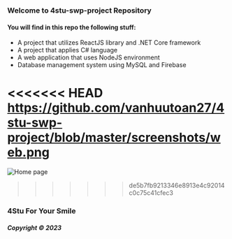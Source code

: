 ### Welcome to 4stu-swp-project Repository 

#### You will find in this repo the following stuff:

* A project that utilizes ReactJS library and .NET Core framework
* A project that applies C# language
* A web application that uses NodeJS environment
* Database management system using MySQL and Firebase

<<<<<<< HEAD
https://github.com/vanhuutoan27/4stu-swp-project/blob/master/screenshots/web.png
=======
![Home page](https://github.com/vanhuutoan27/4stu-swp-project/blob/master/screenshots/web.png)
>>>>>>> de5b7fb9213346e8913e4c92014c0c75c41cfec3

### 4Stu For Your Smile

##### Copyright &#169; 2023
